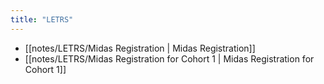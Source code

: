 ```yaml
---
title: "LETRS"
---
```


- [[notes/LETRS/Midas Registration | Midas Registration]]
- [[notes/LETRS/Midas Registration for Cohort 1 | Midas Registration for Cohort 1]]

